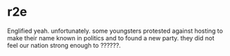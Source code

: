# r2e

Englified
yeah. 
unfortunately. 
some youngsters protested against hosting to make their name known in politics and to found a new party. 
they did not feel our nation strong enough to ??????.
